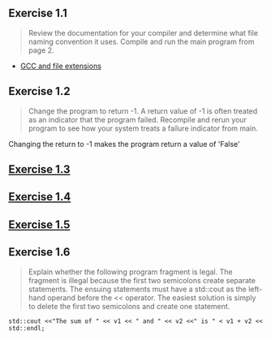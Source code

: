 
## Exercise 1.1

> Review the documentation for your compiler and determine what file naming convention it uses. Compile and run the main program from page 2.
* [GCC and file extensions](http://http://labor-liber.org/en/gnu-linux/development/index.php?diapo=extensions)

## Exercise 1.2 
> Change the program to return -1. A return value of -1 is often treated as an indicator that the program failed. Recompile and rerun your program to see how your system treats a failure indicator from main.

Changing the return to -1 makes the program return a value of 'False'

## [Exercise 1.3](https://github.com/ss-haze/cpp_primer/blob/main/ch01/1-3.cpp)

## [Exercise 1.4](https://github.com/ss-haze/cpp_primer/blob/main/ch01/1-4.cpp)

## [Exercise 1.5](https://github.com/ss-haze/cpp_primer/blob/main/ch01/1-5.cpp)

## Exercise 1.6
> Explain whether the following program fragment is legal.
The fragment is illegal because the first two semicolons create separate statements. The ensuing statements must have a std::cout as the left-hand operand before the << operator.
The easiest solution is simply to delete the first two semicolons and create one statement.

```std::cout <<"The sum of " << v1 << " and " << v2 <<" is " < v1 + v2 << std::endl;```




